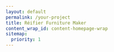 ```yaml
---
layout: default
permalink: /your-project
title: Réifier Furniture Maker
content_wrap_id: content-homepage-wrap
sitemap:
  priority: 1
---
```




